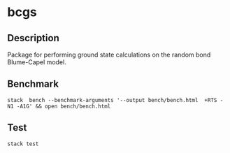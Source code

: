 # bcgs 

## Description
Package for performing ground state calculations on the random bond Blume-Capel model.

## Benchmark
```
stack  bench --benchmark-arguments '--output bench/bench.html  +RTS -N1 -A1G' && open bench/bench.html
```

## Test
```
stack test
```
